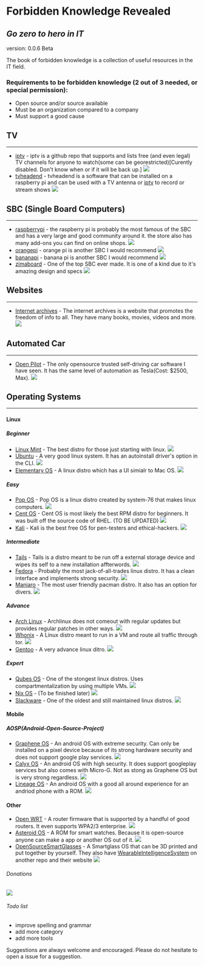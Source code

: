 # Forbidden Knowledge Revealed
## _Go zero to hero in IT_
version: 0.0.6 Beta

The book of forbidden knowledge is a collection of useful resources in the IT field. 

### Requirements to be forbidden knowledge (2 out of 3 needed, or special permission):
- Open source and/or source available
- Must be an organization compared to a company
- Must support a good cause 

## TV
-----
- [iptv] - iptv is a github repo that supports and lists free (and even legal) TV channels for anyone to watch(some can be georestricted)[Curently disabled. Don't know when or if it will be back up.] <img src="https://img.shields.io/badge/tested-recommended-green">
- [tvheadend] - tvheadend is a software that can be installed on a raspberry pi and can be used with a TV antenna or [iptv] to record or stream shows <img src="https://img.shields.io/badge/tested-semi--recommended-yellow">

## SBC (Single Board Computers)
------------------------------
- [raspberrypi] - the raspberry pi is probably the most famous of the SBC and has a very large and good community around it. the store also has many add-ons you can find on online shops. <img src="https://img.shields.io/badge/tested-recommended-green">
- [orangepi] - orange pi is another SBC I would recommend <img src="https://img.shields.io/badge/untested-no%20comment-lightgrey">
- [bananapi] - banana pi is another SBC I would recommend <img src="https://img.shields.io/badge/untested-no%20comment-lightgrey">
- [zimaboard] - One of the top SBC ever made. It is one of a kind due to it's amazing design and specs <img src="https://img.shields.io/badge/untested-no%20comment-lightgrey">

## Websites
------------
- [Internet archives] - The internet archives is a website that promotes the freedom of info to all. They have many books, movies, videos and more. <img src="https://img.shields.io/badge/tested-recommended-green">

## Automated Car
----------------
- [Open Pilot] - The only opensource trusted self-driving car software I have seen. It has the same level of automation as Tesla(Cost: $2500, Max). <img src="https://img.shields.io/badge/untested-no%20comment-lightgrey">

## Operating Systems
---------------------------------------
#### Linux
##### Beginner
- [Linux Mint] - The best distro for those just starting with linux. <img src="https://img.shields.io/badge/tested-recommended-green">
- [Ubuntu] - A very good linux system. It has an autoinstall driver's option in the CLI. <img src="https://img.shields.io/badge/tested-recommended-green">
- [Elementary OS] - A linux distro which has a UI simialr to Mac OS. <img src="https://img.shields.io/badge/untested-no%20comment-lightgrey">


##### Easy
- [Pop OS] - Pop OS is a linux distro created by system-76 that makes linux computers. <img src="https://img.shields.io/badge/tested-semi--recommended-yellow">
- [Cent OS] - Cent OS is most likely the best RPM distro for beginners. It was built off the source code of RHEL. (TO BE UPDATED) <img src="https://img.shields.io/badge/tested-recommended-green">
- [Kali] - Kali is the best free OS for pen-testers and ethical-hackers. <img src="https://img.shields.io/badge/tested-recommended-green">

##### Intermediate
- [Tails] - Tails is a distro meant to be run off a external storage device and wipes its self to a new installation affterwords. <img src="https://img.shields.io/badge/tested-semi--recommended-yellow">
- [Fedora] - Probably the most jack-of-all-trades linux distro. It has a clean interface and implements strong security. <img src="https://img.shields.io/badge/tested-recommended-green">
- [Manjaro] - The most user friendly pacman distro. It also has an option for divers. <img src="https://img.shields.io/badge/tested-semi--recommended-yellow">

##### Advance
- [Arch Linux] - Archlinux does not comeout with regular updates but provides regular patches in other ways. <img src="https://img.shields.io/badge/tested-not--recommended-red">
- [Whonix] - A Linux distro meant to run in a VM and route all traffic through tor. <img src="https://img.shields.io/badge/tested-semi--recommended-yellow">
- [Gentoo] - A very advance linux ditro. <img src="https://img.shields.io/badge/tested-not--recommended-red">

##### Expert
- [Qubes OS] - One of the stongest linux distros. Uses compartmentalization by using multiple VMs. <img src="https://img.shields.io/badge/tested-semi--recommended-yellow">
- [Nix OS] - (To be finished later) <img src="https://img.shields.io/badge/tested-not--recommended-red">
- [Slackware] - One of the oldest and still maintained linux distros. <img src="https://img.shields.io/badge/tested-not--recommended-red">

#### Mobile

##### AOSP(Android-Open-Source-Project)
- [Graphene OS] - An android OS with extreme security. Can only be installed on a pixel device because of its strong hardware security and does not support google play services. <img src="https://img.shields.io/badge/tested-semi--recommended-yellow">
- [Calyx OS] - An android OS with high security. It does support googleplay services but also comes with Micro-G. Not as stong as Graphene OS but is very strong regardless. <img src="https://img.shields.io/badge/tested-recommended-green">
- [Lineage OS] - An android OS with a good all around experience for an andriod phone with a ROM. <img src="https://img.shields.io/badge/tested-recommended-green">

#### Other
- [Open WRT] - A router firmware that is supported by a handful of good routers. It even supports WPA2/3 enterprise. <img src="https://img.shields.io/badge/tested-recommended-green">
- [Asteroid OS] - A ROM for smart watches. Because it is open-source anyone can make a app or another OS out of it. <img src="https://img.shields.io/badge/tested-semi--recommended-yellow">
- [OpenSourceSmartGlasses] - A Smartglass OS that can be 3D printed and put together by yourself. They also have [WearableIntelligenceSystem] on another repo and their website <img src="https://img.shields.io/badge/untested-no%20comment-lightgrey">

###### Donations 

<img src="https://img.shields.io/badge/xmr-4AiDxbWjPNoYS5xndDfzbzJkmh1HF55Le4KZLwLgSNhN7VSCpY7FuhXQ6jw9uas7AvPHbT8XyjzRoRSNdrGNCA493m1ZYn9-blue">

###### Todo list
- improve spelling and grammar
- add more category
- add more tools

Suggestions are always welcome and encouraged. Please do not hesitate to open a issue for a suggestion.

[//]:#
   [Internet archives]: <https://archive.org/>
   [iptv]: <https://github.com/iptv-org/iptv>
   [Tvheadend]: <https://github.com/tvheadend/tvheadend>
   [Raspberrypi]: <https://www.raspberrypi.com/>
   [Orangepi]: <http://www.orangepi.org/>
   [Bananapi]: <https://www.banana-pi.org/>
   [Linux Mint]: <https://www.linuxmint.com/>
   [Ubuntu]: <https://ubuntu.com/>
   [Elementary OS]: <https://www.elementaryos.org/>
   [Pop OS]: <https://pop.system76.com/>
   [Cent OS]: <https://www.centos.org/>
   [Kali]: <https://www.kali.org/>
   [Tails]: <https://tails.boum.org/index.html>
   [Fedora]: <https://getfedora.org/>
   [Manjaro]: <https://manjaro.org/>
   [Arch Linux]: <https://archlinux.org/>
   [Whonix]: <https://www.whonix.org/>
   [Gentoo]: <https://www.gentoo.org/>
   [Qubes OS]: <https://www.qubes-os.org/>
   [Nix OS]: <https://nixos.org/>
   [Slackware]: <http://www.slackware.com/>
   [Graphene OS]: <https://grapheneos.org/>
   [Calyx OS]: <https://calyxos.org/>
   [Lineage OS]: <https://lineageos.org/>
   [Open WRT]: <https://openwrt.org/>
   [Zimaboard]: <https://www.zimaboard.com/>
   [Asteroid OS]: <https://asteroidos.org/>
   [Open Pilot]: <https://comma.ai/>
   [OpenSourceSmartGlasses]: <https://github.com/TeamOpenSmartGlasses/OpenSourceSmartGlasses>
   [WearableIntelligenceSystem]: <https://github.com/emexlabs/WearableIntelligenceSystem>
